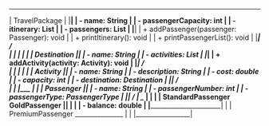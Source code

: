  ________________________________________________
|                        TravelPackage           |
|________________________________________________|
| - name: String                                  |
| - passengerCapacity: int                        |
| - itinerary: List<Destination>                  |
| - passengers: List<Passenger>                   |
|________________________________________________|
| + addPassenger(passenger: Passenger): void      |
| + printItinerary(): void                        |
| + printPassengerList(): void                    |
|________________________________________________|
                     /\
                     |
                     |
         ____________|____________
        |                         |
        |                      Destination
        |_________________________|
        | - name: String           |
        | - activities: List<Activity> |
        |_________________________|
        | + addActivity(activity: Activity): void |
        |_________________________|
                      /\
                      |
                      |
         _____________|_____________
        |                          |
        |                       Activity
        |__________________________|
        | - name: String           |
        | - description: String    |
        | - cost: double           |
        | - capacity: int          |
        | - destination: Destination |
        |__________________________|
                    /\
                    |
                    |
         ___________|______________
        |                          |
        |                       Passenger
        |__________________________|
        | - name: String           |
        | - passengerNumber: int   |
        | - passengerType: PassengerType |
        |__________________________|
         ______/      |      \________
        |              |               |
        |       StandardPassenger    GoldPassenger
        |____________________________|
        |                            |
        | - balance: double          |
        |____________________________|
                     |
                     |
               PremiumPassenger
               _______________
              |                 |
              |_________________|
